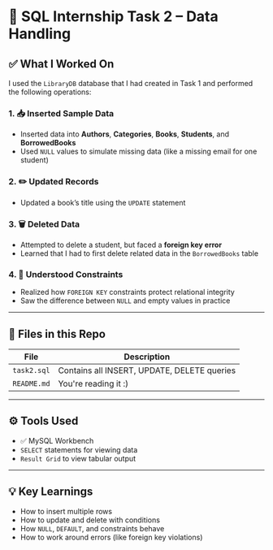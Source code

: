 # 📘 SQL Internship Task 2 – Data Handling


## ✅ What I Worked On

I used the `LibraryDB` database that I had created in Task 1 and performed the following operations:

### 1. 📥 Inserted Sample Data
- Inserted data into **Authors**, **Categories**, **Books**, **Students**, and **BorrowedBooks**
- Used `NULL` values to simulate missing data (like a missing email for one student)

### 2. ✏️ Updated Records
- Updated a book’s title using the `UPDATE` statement

### 3. 🗑️ Deleted Data
- Attempted to delete a student, but faced a **foreign key error**
- Learned that I had to first delete related data in the `BorrowedBooks` table

### 4. 🧠 Understood Constraints
- Realized how `FOREIGN KEY` constraints protect relational integrity
- Saw the difference between `NULL` and empty values in practice

---

## 📁 Files in this Repo

| File | Description |
|------|-------------|
| `task2.sql` | Contains all INSERT, UPDATE, DELETE queries |
| `README.md` | You're reading it :) |

---

## ⚙️ Tools Used

- ✅ MySQL Workbench
- `SELECT` statements for viewing data
- `Result Grid` to view tabular output

---

## 💡 Key Learnings

- How to insert multiple rows
- How to update and delete with conditions
- How `NULL`, `DEFAULT`, and constraints behave
- How to work around errors (like foreign key violations)
